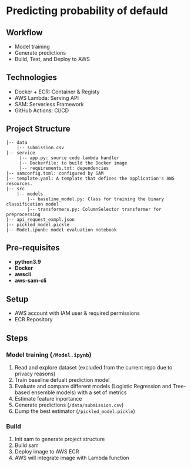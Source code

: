 # Predicting probability of defauld

## Workflow

- Model training
- Generate predictions
- Build, Test, and Deploy to AWS

## Technologies
- Docker + ECR: Container & Registy
- AWS Lambda: Serving API
- SAM: Serverless Framework 
- GitHub Actions: CI/CD

## Project Structure
```
|-- data
    |-- submission.csv
|-- service
     |-- app.py: source code lambda handler
     |-- Dockerfile: to build the Docker image
     |-- requirements.txt: dependencies
|-- samconfig.toml: configured by SAM
|-- template.yaml: A template that defines the application's AWS resources.
|-- src
    |-- models
        |-- baseline_model.py: Class for training the binary classification model
        |-- transformers.py: ColumnSelector transformer for preprocessing
|-- api_request_exmpl.json
|-- pickled_model.pickle
|-- Model.ipunb: model evaluation notebook
```

## Pre-requisites

* **python3.9**
* **Docker** 
* **awscli**
* **aws-sam-cli**

## Setup
- AWS account with IAM user & required permissions
- ECR Repository

## Steps

### Model training (`/Model.ipynb`)
1. Read and explore dataset (excluded from the current repo due to privacy reasons)
2. Train baseline defualt prediction model
3. Evaluate and сompare different models (Logistic Regression and Tree-based ensemble models) with a set of metrics
4. Estimate feature inportance
5. Generate predictions (`/data/submission.csv`)
6. Dump the best estimator (`/pickled_model.pickle`)

### Build
1. Init sam to generate project structure
2. Build sam 
3. Deploy image to AWS ECR
4. AWS will integrate image with Lambda function


